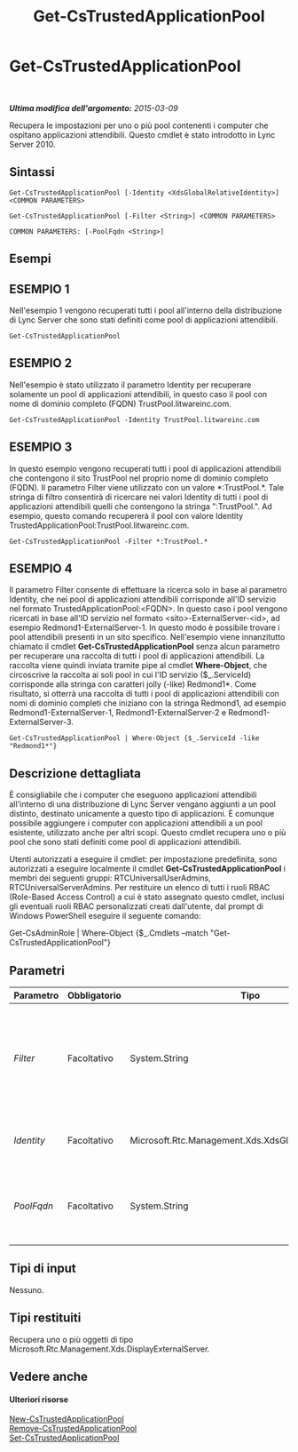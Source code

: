 ﻿---
title: Get-CsTrustedApplicationPool
TOCTitle: Get-CsTrustedApplicationPool
ms:assetid: f8dc4ad7-fc32-482b-a1cb-5ba106df3344
ms:mtpsurl: https://technet.microsoft.com/it-it/library/Gg413055(v=OCS.15)
ms:contentKeyID: 49302539
ms.date: 08/24/2015
mtps_version: v=OCS.15
ms.translationtype: HT
---

# Get-CsTrustedApplicationPool

 

_**Ultima modifica dell'argomento:** 2015-03-09_

Recupera le impostazioni per uno o più pool contenenti i computer che ospitano applicazioni attendibili. Questo cmdlet è stato introdotto in Lync Server 2010.

## Sintassi

    Get-CsTrustedApplicationPool [-Identity <XdsGlobalRelativeIdentity>] <COMMON PARAMETERS>

    Get-CsTrustedApplicationPool [-Filter <String>] <COMMON PARAMETERS>

    COMMON PARAMETERS: [-PoolFqdn <String>]

## Esempi

## ESEMPIO 1

Nell'esempio 1 vengono recuperati tutti i pool all'interno della distribuzione di Lync Server che sono stati definiti come pool di applicazioni attendibili.

    Get-CsTrustedApplicationPool

## ESEMPIO 2

Nell'esempio è stato utilizzato il parametro Identity per recuperare solamente un pool di applicazioni attendibili, in questo caso il pool con nome di dominio completo (FQDN) TrustPool.litwareinc.com.

    Get-CsTrustedApplicationPool -Identity TrustPool.litwareinc.com

## ESEMPIO 3

In questo esempio vengono recuperati tutti i pool di applicazioni attendibili che contengono il sito TrustPool nel proprio nome di dominio completo (FQDN). Il parametro Filter viene utilizzato con un valore \*:TrustPool.\*. Tale stringa di filtro consentirà di ricercare nei valori Identity di tutti i pool di applicazioni attendibili quelli che contengono la stringa ":TrustPool.". Ad esempio, questo comando recupererà il pool con valore Identity TrustedApplicationPool:TrustPool.litwareinc.com.

    Get-CsTrustedApplicationPool -Filter *:TrustPool.*

## ESEMPIO 4

Il parametro Filter consente di effettuare la ricerca solo in base al parametro Identity, che nei pool di applicazioni attendibili corrisponde all'ID servizio nel formato TrustedApplicationPool:\<FQDN\>. In questo caso i pool vengono ricercati in base all'ID servizio nel formato \<sito\>-ExternalServer-\<id\>, ad esempio Redmond1-ExternalServer-1. In questo modo è possibile trovare i pool attendibili presenti in un sito specifico. Nell'esempio viene innanzitutto chiamato il cmdlet **Get-CsTrustedApplicationPool** senza alcun parametro per recuperare una raccolta di tutti i pool di applicazioni attendibili. La raccolta viene quindi inviata tramite pipe al cmdlet **Where-Object**, che circoscrive la raccolta ai soli pool in cui l'ID servizio ($\_.ServiceId) corrisponde alla stringa con caratteri jolly (-like) Redmond1\*. Come risultato, si otterrà una raccolta di tutti i pool di applicazioni attendibili con nomi di dominio completi che iniziano con la stringa Redmond1, ad esempio Redmond1-ExternalServer-1, Redmond1-ExternalServer-2 e Redmond1-ExternalServer-3.

    Get-CsTrustedApplicationPool | Where-Object {$_.ServiceId -like "Redmond1*"}

## Descrizione dettagliata

È consigliabile che i computer che eseguono applicazioni attendibili all'interno di una distribuzione di Lync Server vengano aggiunti a un pool distinto, destinato unicamente a questo tipo di applicazioni. È comunque possibile aggiungere i computer con applicazioni attendibili a un pool esistente, utilizzato anche per altri scopi. Questo cmdlet recupera uno o più pool che sono stati definiti come pool di applicazioni attendibili.

Utenti autorizzati a eseguire il cmdlet: per impostazione predefinita, sono autorizzati a eseguire localmente il cmdlet **Get-CsTrustedApplicationPool** i membri dei seguenti gruppi: RTCUniversalUserAdmins, RTCUniversalServerAdmins. Per restituire un elenco di tutti i ruoli RBAC (Role-Based Access Control) a cui è stato assegnato questo cmdlet, inclusi gli eventuali ruoli RBAC personalizzati creati dall'utente, dal prompt di Windows PowerShell eseguire il seguente comando:

Get-CsAdminRole | Where-Object {$\_.Cmdlets –match "Get-CsTrustedApplicationPool"}

## Parametri


<table>
<colgroup>
<col style="width: 25%" />
<col style="width: 25%" />
<col style="width: 25%" />
<col style="width: 25%" />
</colgroup>
<thead>
<tr class="header">
<th>Parametro</th>
<th>Obbligatorio</th>
<th>Tipo</th>
<th>Descrizione</th>
</tr>
</thead>
<tbody>
<tr class="odd">
<td><p><em>Filter</em></p></td>
<td><p>Facoltativo</p></td>
<td><p>System.String</p></td>
<td><p>Una stringa contenente uno o più caratteri jolly che viene utilizzata per cercare un pool con un valore Identity che corrisponde alla stringa con caratteri jolly. Ad esempio, specificando la stringa *Redmond*, verranno recuperati tutti i pool di applicazioni attendibili con identità contenenti la stringa Redmond, come TrustedApplicationPool:Redmond.litwareinc.com.</p></td>
</tr>
<tr class="even">
<td><p><em>Identity</em></p></td>
<td><p>Facoltativo</p></td>
<td><p>Microsoft.Rtc.Management.Xds.XdsGlobalRelativeIdentity</p></td>
<td><p>Il nome di dominio completo (FQDN) o l'ID servizio del pool di cui si desidera recuperare le impostazioni.</p></td>
</tr>
<tr class="odd">
<td><p><em>PoolFqdn</em></p></td>
<td><p>Facoltativo</p></td>
<td><p>System.String</p></td>
<td><p>Il nome di dominio completo (FQDN) del pool che si desidera recuperare. Questo parametro si comporta come il parametro Identity, ad eccezione del fatto che il parametro Identity accetta anche l'ID di servizio.</p></td>
</tr>
</tbody>
</table>


## Tipi di input

Nessuno.

## Tipi restituiti

Recupera uno o più oggetti di tipo Microsoft.Rtc.Management.Xds.DisplayExternalServer.

## Vedere anche

#### Ulteriori risorse

[New-CsTrustedApplicationPool](new-cstrustedapplicationpool.md)  
[Remove-CsTrustedApplicationPool](remove-cstrustedapplicationpool.md)  
[Set-CsTrustedApplicationPool](set-cstrustedapplicationpool.md)

